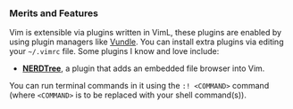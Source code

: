 ### Merits and Features
Vim is extensible via plugins written in VimL, these plugins are enabled by using plugin managers like [Vundle](https://github.com/VundleVim/Vundle.vim). You can install extra plugins via editing your `~/.vimrc` file. Some plugins I know and love include:

* [**NERDTree**](https://github.com/scrooloose/nerdtree), a plugin that adds an embedded file browser into Vim. 

You can run terminal commands in it using the `:! <COMMAND>` command (where `<COMMAND>` is to be replaced with your shell command(s)).
